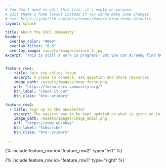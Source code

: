 ```yaml
---
# You don't need to edit this file, it's empty on purpose.
# Edit theme's home layout instead if you wanna make some changes
# See: https://jekyllrb.com/docs/themes/#overriding-theme-defaults
layout: splash

title: About the ESCS community
header:
  overlay_color: "#000"
  overlay_filter: "0.6"
  overlay_image: /assets/images/nature_2.jpg
excerpt: "This is still a work in progress! But you can already find below links to the main resources so far for the ESCS Community."


feature_row1:
  - title: Join the online forum
    excerpt: A place to connect, ask question and share resources.
    image_path: /assets/images/image_forum.png
    url: "https://forum.escs-community.org/"
    btn_label: "Check it out"
    btn_class: "btn--primary"

feature_row2:
  - title: Sign up to the newsletter
    excerpt: The easiest way to be kept updated on what is going on in the ESCS community. We send out a monthly digest of the latest news and developments in the sustainable computing space.
    image_path: /assets/images/image_email.png
    url: "https://zcmp.eu/oRye"
    btn_label: "Subscribe"
    btn_class: "btn--primary"

---
```


{% include feature_row id="feature_row2" type="left" %}

{% include feature_row id="feature_row1" type="right" %}
